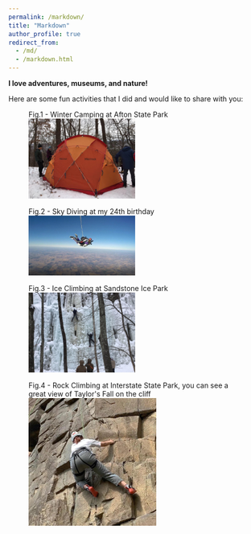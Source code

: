 ```yaml
---
permalink: /markdown/
title: "Markdown"
author_profile: true
redirect_from: 
  - /md/
  - /markdown.html
---
```


**I love adventures, museums, and nature!**

Here are some fun activities that I did and would like to share with you: 


<figure>
  <figcaption> Fig.1 - Winter Camping at Afton State Park</figcaption>
  <img src="/images/winter_camping.jpg" style="width:50%" class="center"/>
</figure>

<figure>
  <figcaption> Fig.2 - Sky Diving at my 24th birthday </figcaption>
  <img src="/images/sky_diving.jpg" style="width:50%" class="center"/>
</figure>

<figure>
  <figcaption> Fig.3 - Ice Climbing at Sandstone Ice Park </figcaption>
  <img src="/images/ice_climbing.jpg" style="width:50%" class="center"/>
</figure>

<figure>
  <figcaption> Fig.4 - Rock Climbing at Interstate State Park, you can see a great view of Taylor's Fall on the cliff </figcaption>  
  <img src="/images/rock_climbing.jpg" style="width:60%" class="center"/>
</figure>
